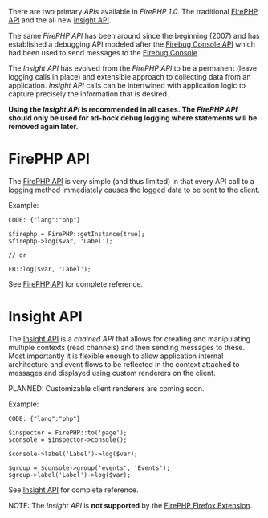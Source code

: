 
There are two primary *APIs* available in *FirePHP 1.0*. The traditional [FirePHP API](FirePHP) and the all new
[Insight API](Insight).

The same *FirePHP API* has been around since the beginning (2007) and has established a debugging API modeled after the
[Firebug Console API](http://getfirebug.com/wiki/index.php/Console_API) which had been used to send messages to the
[Firebug Console](http://getfirebug.com/commandline).

The *Insight API* has evolved from the *FirePHP API* to be a permanent (leave logging calls in place) and extensible approach to collecting
data from an application. *Insight API* calls can be intertwined with application logic to capture precisely
the information that is desired.

**Using the *Insight API* is recommended in all cases. The *FirePHP API* should only be used for ad-hock debug logging
where statements will be removed again later.**

FirePHP API
===========

The [FirePHP API](FirePHP) is very simple (and thus limited) in that every API call to a logging method immediately causes
the logged data to be sent to the client.

Example:

    CODE: {"lang":"php"}
    
    $firephp = FirePHP::getInstance(true);
    $firephp->log($var, 'Label');
    
    // or
    
    FB::log($var, 'Label');

See [FirePHP API](FirePHP) for complete reference.


Insight API
===========

The [Insight API](Insight) is a *chained API* that allows for creating and manipulating multiple contexts (read channels) 
and then sending messages to these. Most importantly it is flexible enough to allow application internal architecture
and event flows to be reflected in the context attached to messages and displayed using custom renderers on the client.

PLANNED: Customizable client renderers are coming soon.

Example:

    CODE: {"lang":"php"}
    
    $inspector = FirePHP::to('page');
    $console = $inspector->console();

    $console->label('Label')->log($var);

    $group = $console->group('events', 'Events');
    $group->label('Label')->log($var);

See [Insight API](Insight) for complete reference.

NOTE: The *Insight API* is **not supported** by the [FirePHP Firefox Extension](Clients#firephp).
